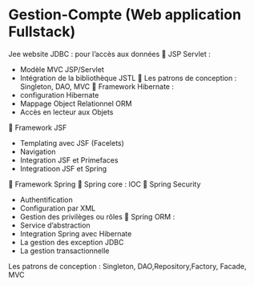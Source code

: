 # Gestion-Compte (Web application Fullstack)

Jee website 
JDBC : pour l’accès aux données
 JSP Servlet :
- Modèle MVC JSP/Servlet
- Intégration de la bibliothèque JSTL
 Les patrons de conception : Singleton, DAO, MVC
 Framework Hibernate :
- configuration Hibernate
- Mappage Object Relationnel ORM
- Accès en lecteur aux Objets

 Framework JSF
- Templating avec JSF (Facelets)
- Navigation
- Integration JSF et Primefaces
- Integratioon JSF et Spring

 Framework Spring
 Spring core : IOC
 Spring Security
- Authentification
- Configuration par XML
- Gestion des privilèges ou rôles
 Spring ORM :
- Service d’abstraction
- Integration Spring avec Hibernate
- La gestion des exception JDBC
- La gestion transactionnelle

Les patrons de conception : Singleton, DAO,Repository,Factory, Facade, MVC

